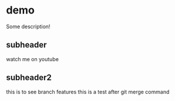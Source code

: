 # demo

Some description!

## subheader

watch me on youtube

## subheader2

this is to see branch features
this is a test after git merge command

